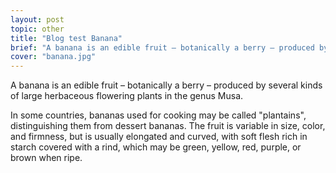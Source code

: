 ```yaml
---
layout: post
topic: other
title: "Blog test Banana"
brief: "A banana is an edible fruit – botanically a berry – produced by several kinds of large herbaceous flowering plants in the genus Musa."
cover: "banana.jpg"
---
```

A banana is an edible fruit – botanically a berry – produced by several kinds
of large herbaceous flowering plants in the genus Musa.

In some countries, bananas used for cooking may be called "plantains",
distinguishing them from dessert bananas. The fruit is variable in size, color,
and firmness, but is usually elongated and curved, with soft flesh rich in
starch covered with a rind, which may be green, yellow, red, purple, or brown
when ripe.
